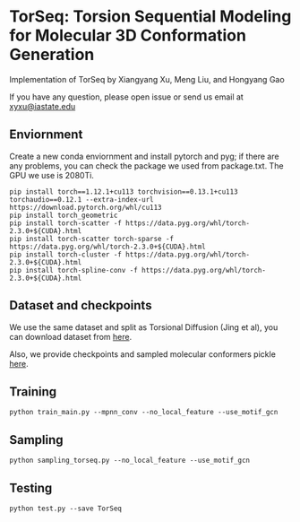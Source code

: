 # TorSeq: Torsion Sequential Modeling for Molecular 3D Conformation Generation
Implementation of TorSeq by Xiangyang Xu, Meng Liu, and Hongyang Gao 

If you have any question, please open issue or send us email at xyxu@iastate.edu

## Enviornment
Create a new conda enviornment and install pytorch and pyg; if there are any problems, you can check the package we used from package.txt. The GPU we use is 2080Ti.

    pip install torch==1.12.1+cu113 torchvision==0.13.1+cu113 torchaudio==0.12.1 --extra-index-url https://download.pytorch.org/whl/cu113
    pip install torch_geometric
    pip install torch-scatter -f https://data.pyg.org/whl/torch-2.3.0+${CUDA}.html
    pip install torch-scatter torch-sparse -f https://data.pyg.org/whl/torch-2.3.0+${CUDA}.html
    pip install torch-cluster -f https://data.pyg.org/whl/torch-2.3.0+${CUDA}.html
    pip install torch-spline-conv -f https://data.pyg.org/whl/torch-2.3.0+${CUDA}.html

## Dataset and checkpoints
We use the same dataset and split as Torsional Diffusion (Jing et al), you can download dataset from [here](https://drive.google.com/drive/folders/1BBRpaAvvS2hTrH81mAE4WvyLIKMyhwN7?usp=sharing).

Also, we provide checkpoints and sampled molecular conformers pickle [here](https://drive.google.com/drive/folders/14z7b4-TzAinVt2rjDlA2flX70Qmt7pbi?usp=drive_link).

## Training
    python train_main.py --mpnn_conv --no_local_feature --use_motif_gcn

## Sampling
    python sampling_torseq.py --no_local_feature --use_motif_gcn

## Testing
    python test.py --save TorSeq

